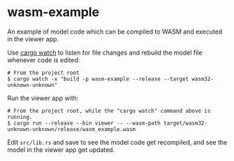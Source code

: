 # wasm-example

An example of model code which can be compiled to WASM and executed in the viewer app.

Use [cargo watch](https://crates.io/crates/cargo-watch) to listen for file changes and rebuild the model file whenever code is edited:

```
# From the project root
$ cargo watch -x "build -p wasm-example --release --target wasm32-unknown-unknown"
```

Run the viewer app with:

```
# From the project root, while the "cargo watch" command above is running.
$ cargo run --release --bin viewer -- --wasm-path target/wasm32-unknown-unknown/release/wasm_example.wasm
```

Edit `src/lib.rs` and save to see the model code get recompiled, and see the model in the viewer app get updated.
